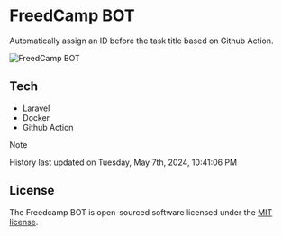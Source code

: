 # FreedCamp BOT

Automatically assign an ID before the task title based on Github Action.

![FreedCamp BOT](https://repository-images.githubusercontent.com/737932867/7d34798b-2680-471c-b089-a78a718d3d6a)

## Tech

- Laravel
- Docker
- Github Action

> [!NOTE]  
> History last updated on Tuesday, May 7th, 2024, 10:41:06 PM

## License

The Freedcamp BOT is open-sourced software licensed under the [MIT license](https://opensource.org/licenses/MIT).
